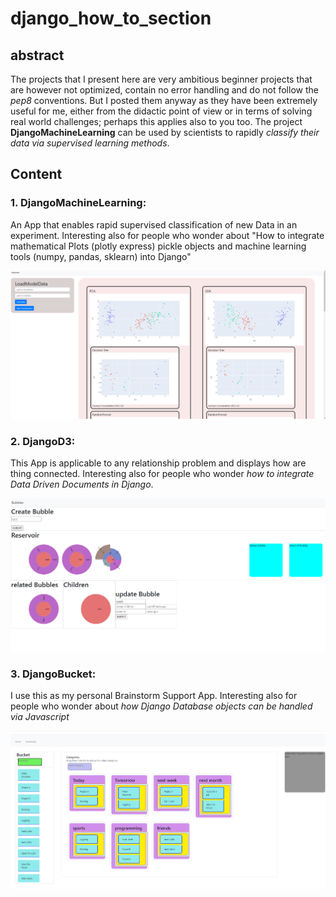 # django_how_to_section

## abstract
The projects that I present here are very ambitious beginner projects that are however not optimized, contain no error handling and do not follow the *pep8* conventions. But I posted them anyway as they have been extremely useful for me, either from the didactic point of view or in terms of solving real world challenges; perhaps this applies also to you too. The project **DjangoMachineLearning** can be used by scientists to rapidly *classify their data via supervised learning methods*.  

## Content


### 1. DjangoMachineLearning: 
An App that enables rapid supervised classification of new Data in an experiment. 
Interesting also for people who wonder about "How to integrate mathematical Plots (plotly express) pickle objects and machine learning tools (numpy, pandas, sklearn) into Django"

![afterAnalysis](DjangoMachineLearning/snapshots/afterAnalysis.png?raw=true "afterAnalysis")

### 2. DjangoD3: 
This App is applicable to any relationship problem and displays how are thing connected. 
Interesting also for people who wonder *how to integrate Data Driven Documents in Django*.

![afterAnalysis](DjangoD3/pics/screen.png?raw=true "afterAnalysis")


### 3. DjangoBucket: 
I use this as my personal Brainstorm Support App. 
Interesting also for people who wonder about *how Django Database objects can be handled via Javascript*


![afterAnalysis](DjangoBucket/pics/Categorize.png?raw=true "afterAnalysis")


